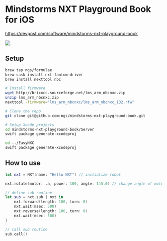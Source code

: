 # Mindstorms NXT Playground Book for iOS

https://devpost.com/software/mindstorms-nxt-playground-book

[![](https://i.vimeocdn.com/video/621786931_520x292.jpg)](https://vimeo.com/206693443)

## Setup

```sh
brew tap ngs/formulae
brew cask install nxt-fantom-driver
brew install nexttool nbc

# Install firmware
wget http://bricxcc.sourceforge.net/lms_arm_nbcnxc.zip
unzip lms_arm_nbcnxc.zip
nexttool -firmware="lms_arm_nbcnxc/lms_arm_nbcnxc_132.rfw"

# Clone the repo
git clone git@github.com:ngs/mindstorms-nxt-playground-book.git

# Setup Xcode projects
cd mindstorms-nxt-playground-book/Server
swift package generate-xcodeproj

cd ../EasyNXC
swift package generate-xcodeproj
```


## How to use

```swift
let nxt = NXT(name: "Hello NXT") // initialize robot

nxt.rotate(motor: .a, power: 100, angle: 145.0) // change angle of motor

// define sub routine
let sub = nxt.sub { nxt in
    nxt.forward(length: 100, turn: 0)
    nxt.wait(msec: 500)
    nxt.reverse(length: 100, turn: 0)
    nxt.wait(msec: 500)
}

// call sub routine
sub.call()
```
